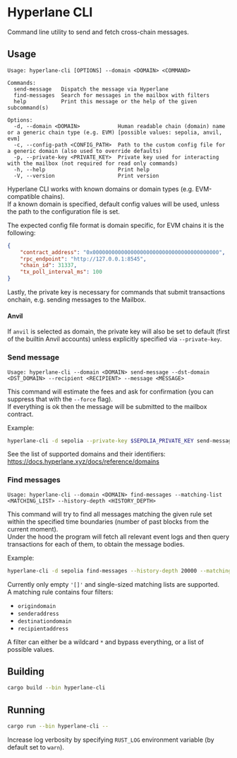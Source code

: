 # Hyperlane CLI

Command line utility to send and fetch cross-chain messages.

## Usage

```
Usage: hyperlane-cli [OPTIONS] --domain <DOMAIN> <COMMAND>

Commands:
  send-message   Dispatch the message via Hyperlane
  find-messages  Search for messages in the mailbox with filters
  help           Print this message or the help of the given subcommand(s)

Options:
  -d, --domain <DOMAIN>            Human readable chain (domain) name or a generic chain type (e.g. EVM) [possible values: sepolia, anvil, evm]
  -c, --config-path <CONFIG_PATH>  Path to the custom config file for a generic domain (also used to override defaults)
  -p, --private-key <PRIVATE_KEY>  Private key used for interacting with the mailbox (not required for read only commands)
  -h, --help                       Print help
  -V, --version                    Print version
```

Hyperlane CLI works with known domains or domain types (e.g. EVM-compatible chains).  
If a known domain is specified, default config values will be used, unless the path to the configuration file is set.  

The expected config file format is domain specific, for EVM chains it is the following:

```json
{
    "contract_address": "0x0000000000000000000000000000000000000000",
    "rpc_endpoint": "http://127.0.0.1:8545",
    "chain_id": 31337,
    "tx_poll_interval_ms": 100
}
```

Lastly, the private key is necessary for commands that submit transactions onchain, e.g. sending messages to the Mailbox.

#### Anvil

If `anvil` is selected as domain, the private key will also be set to default (first of the builtin Anvil accounts) unless explicitly specified via `--private-key`.

### Send message

```
Usage: hyperlane-cli --domain <DOMAIN> send-message --dst-domain <DST_DOMAIN> --recipient <RECIPIENT> --message <MESSAGE>
```

This command will estimate the fees and ask for confirmation (you can suppress that with the `--force` flag).  
If everything is ok then the message will be submitted to the mailbox contract.

Example:
```sh
hyperlane-cli -d sepolia --private-key $SEPOLIA_PRIVATE_KEY send-message --dst-domain 42161 --recipient 0x72c7EB06e33081699245664E0a6f80e5d88Af3a3 --message 0x0011223344
```

See the list of supported domains and their identifiers: https://docs.hyperlane.xyz/docs/reference/domains

### Find messages

```
Usage: hyperlane-cli --domain <DOMAIN> find-messages --matching-list <MATCHING_LIST> --history-depth <HISTORY_DEPTH>
```

This command will try to find all messages matching the given rule set within the specified time boundaries (number of past blocks from the current moment).  
Under the hood the program will fetch all relevant event logs and then query transactions for each of them, to obtain the message bodies.

Example:
```sh
hyperlane-cli -d sepolia find-messages --history-depth 20000 --matching-list '[{"origindomain": "33333", "senderaddress": "*", "destinationdomain": "*", "recipientaddress": "*"}]'
```

Currently only empty `'[]'` and single-sized matching lists are supported.  
A matching rule contains four filters:
- `origindomain`
- `senderaddress`
- `destinationdomain`
- `recipientaddress`

A filter can either be a wildcard `*` and bypass everything, or a list of possible values.

## Building

```sh
cargo build --bin hyperlane-cli
```

## Running

```sh
cargo run --bin hyperlane-cli --
```

Increase log verbosity by specifying `RUST_LOG` environment variable (by default set to `warn`).
